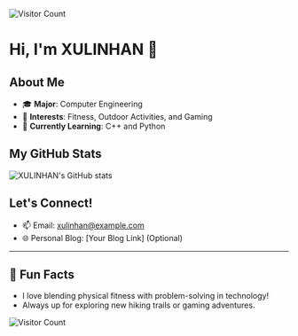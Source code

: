 ![Visitor Count](https://profile-counter.glitch.me/{your-username}/count.svg)
# Hi, I'm XULINHAN 👋

## About Me
- 🎓 **Major**: Computer Engineering  
- 💪 **Interests**: Fitness, Outdoor Activities, and Gaming  
- 🌱 **Currently Learning**: C++ and Python  

## My GitHub Stats
![XULINHAN's GitHub stats](https://github-readme-stats.vercel.app/api?username=XULINHAN&show_icons=true)

## Let's Connect!
- 📫 Email: xulinhan@example.com
- 🌐 Personal Blog: [Your Blog Link] (Optional)

---

## 🌟 Fun Facts
- I love blending physical fitness with problem-solving in technology!
- Always up for exploring new hiking trails or gaming adventures.

![Visitor Count](https://profile-counter.glitch.me/XULINHAN/count.svg)


<!---
XU-LINHAN/XU-LINHAN is a ✨ special ✨ repository because its `README.md` (this file) appears on your GitHub profile.
You can click the Preview link to take a look at your changes.
--->
